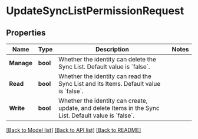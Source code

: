 # UpdateSyncListPermissionRequest

## Properties

Name | Type | Description | Notes
------------ | ------------- | ------------- | -------------
**Manage** | **bool** | Whether the identity can delete the Sync List. Default value is &#x60;false&#x60;. | 
**Read** | **bool** | Whether the identity can read the Sync List and its Items. Default value is &#x60;false&#x60;. | 
**Write** | **bool** | Whether the identity can create, update, and delete Items in the Sync List. Default value is &#x60;false&#x60;. | 

[[Back to Model list]](../README.md#documentation-for-models) [[Back to API list]](../README.md#documentation-for-api-endpoints) [[Back to README]](../README.md)


